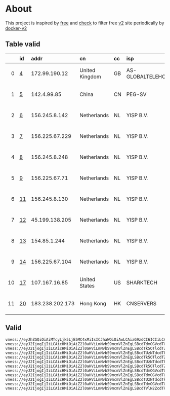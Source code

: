 
# About

This project is inspired by [free](https://github.com/freefq/free) and [check](https://github.com/yeahwu/check) to filter free [v2](https://github.com/v2fly/v2ray-core) site periodically by [docker-v2](https://hub.docker.com/r/v2ray/official)

    

## Table valid
|    | id                   | addr            | cn             | cc   | isp               | ip             | chatgpt          |
|---:|:---------------------|:----------------|:---------------|:-----|:------------------|:---------------|:-----------------|
|  0 | [4](config/4.json)   | 172.99.190.12   | United Kingdom | GB   | AS-GLOBALTELEHOST | 172.99.190.12  | Yes (Region: GB) |
|  1 | [5](config/5.json)   | 142.4.99.85     | China          | CN   | PEG-SV            | 142.4.99.65    | Yes (Region: US) |
|  2 | [6](config/6.json)   | 156.245.8.142   | Netherlands    | NL   | YISP B.V.         | 154.84.1.139   | Yes (Region: NL) |
|  3 | [7](config/7.json)   | 156.225.67.229  | Netherlands    | NL   | YISP B.V.         | 154.84.1.219   | Yes (Region: NL) |
|  4 | [8](config/8.json)   | 156.245.8.248   | Netherlands    | NL   | YISP B.V.         | 154.84.1.137   | Yes (Region: NL) |
|  5 | [9](config/9.json)   | 156.225.67.71   | Netherlands    | NL   | YISP B.V.         | 154.84.1.19    | Yes (Region: NL) |
|  6 | [11](config/11.json) | 156.245.8.130   | Netherlands    | NL   | YISP B.V.         | 154.84.1.121   | Yes (Region: NL) |
|  7 | [12](config/12.json) | 45.199.138.205  | Netherlands    | NL   | YISP B.V.         | 154.84.1.129   | Yes (Region: NL) |
|  8 | [13](config/13.json) | 154.85.1.244    | Netherlands    | NL   | YISP B.V.         | 154.84.1.216   | Yes (Region: NL) |
|  9 | [14](config/14.json) | 156.225.67.104  | Netherlands    | NL   | YISP B.V.         | 154.84.1.44    | Yes (Region: NL) |
| 10 | [17](config/17.json) | 107.167.16.85   | United States  | US   | SHARKTECH         | 170.178.189.50 | Yes (Region: US) |
| 11 | [20](config/20.json) | 183.238.202.173 | Hong Kong      | HK   | CNSERVERS         | 156.227.19.218 | Yes (Region: US) |

## Valid
```
vmess://eyJhZGQiOiAiMTcyLjk5LjE5MC4xMiIsICJhaWQiOiAwLCAiaG9zdCI6ICIiLCAiaWQiOiAiMDQ2MjFiYWUtYWIzNi0xMWVjLWI5MDktMDI0MmFjMTIwMDAyIiwgIm5ldCI6ICJ0Y3AiLCAicGF0aCI6ICIiLCAicG9ydCI6IDIyMzI0LCAicHMiOiAiZ2l0aHViLmNvbS9mcmVlZnEgLSBcdTdmOGVcdTU2ZmQgIDQiLCAidGxzIjogIiIsICJ0eXBlIjogImF1dG8iLCAic2VjdXJpdHkiOiAiYXV0byIsICJza2lwLWNlcnQtdmVyaWZ5IjogdHJ1ZSwgInNuaSI6ICIifQ==
vmess://eyJ2IjogIjIiLCAicHMiOiAiZ2l0aHViLmNvbS9mcmVlZnEgLSBcdTdmOGVcdTU2ZmRcdTUyYTBcdTUyMjlcdTc5OGZcdTVjM2NcdTRlOWFcdTVkZGVcdTU3MjNcdTRmNTVcdTU4NWVQRUcgVEVDSCA1IiwgImFkZCI6ICIxNDIuNC45OS44NSIsICJwb3J0IjogNDQzLCAiaWQiOiAiYjY1ZGE0YWYtYTEyYS00YTU5LTkzMTYtNDU0OWUxMmJhNjJjIiwgImFpZCI6IDY0LCAic2N5IjogImF1dG8iLCAibmV0IjogIndzIiwgImhvc3QiOiAid3d3LjczMzMyNDYzLnh5eiIsICJwYXRoIjogIi9wYXRoLzE2OTcyODg3MjIyNjYiLCAidGxzIjogInRscyJ9
vmess://eyJ2IjogIjIiLCAicHMiOiAiZ2l0aHViLmNvbS9mcmVlZnEgLSBcdTk5OTlcdTZlMmYgIDYiLCAiYWRkIjogIjE1Ni4yNDUuOC4xNDIiLCAicG9ydCI6IDMwMDAwLCAiaWQiOiAiNjE5MzExNmQtOTZmOS00ZDdhLTliZTUtNWJiMDZhNjlhZjBiIiwgImFpZCI6IDY0LCAic2N5IjogImF1dG8iLCAibmV0IjogIndzIiwgImhvc3QiOiAid3d3LjkyODczODg5Lnh5eiIsICJwYXRoIjogIi9wYXRoLzE2OTcyODg3MjIyNjYiLCAidGxzIjogInRscyJ9
vmess://eyJ2IjogIjIiLCAicHMiOiAiZ2l0aHViLmNvbS9mcmVlZnEgLSBcdTUzNTdcdTk3NWUgIDciLCAiYWRkIjogIjE1Ni4yMjUuNjcuMjI5IiwgInBvcnQiOiAzMDAwMCwgImlkIjogIjUxNWJjYjRkLTBiYTEtNGNhZS04N2NmLWEwNDcwMDdlZWM1NCIsICJhaWQiOiA2NCwgInNjeSI6ICJhdXRvIiwgIm5ldCI6ICJ3cyIsICJob3N0IjogInd3dy43MzkzODAyMi54eXoiLCAicGF0aCI6ICIvcGF0aC8xNjk3Mzc2NzgyODc5IiwgInRscyI6ICJ0bHMifQ==
vmess://eyJ2IjogIjIiLCAicHMiOiAiZ2l0aHViLmNvbS9mcmVlZnEgLSBcdTk5OTlcdTZlMmYgIDgiLCAiYWRkIjogIjE1Ni4yNDUuOC4yNDgiLCAicG9ydCI6IDMwMDAwLCAiaWQiOiAiOTY0YmY0OTktOWVjMC00Mzc4LTkyYjYtODdkOGQ4NjFiMmQwIiwgImFpZCI6IDY0LCAic2N5IjogImF1dG8iLCAibmV0IjogIndzIiwgImhvc3QiOiAid3d3LjgxNjc4MDM0Lnh5eiIsICJwYXRoIjogIi9wYXRoLzE2OTcyODg3MjIyNjYiLCAidGxzIjogInRscyJ9
vmess://eyJ2IjogIjIiLCAicHMiOiAiZ2l0aHViLmNvbS9mcmVlZnEgLSBcdTUzNTdcdTk3NWUgIDkiLCAiYWRkIjogIjE1Ni4yMjUuNjcuNzEiLCAicG9ydCI6IDMwMDAwLCAiaWQiOiAiMjExNTVlZmQtOGUyOS00M2QyLTk1YmMtZmUzMTkwZWNiMWM2IiwgImFpZCI6IDY0LCAic2N5IjogImF1dG8iLCAibmV0IjogIndzIiwgImhvc3QiOiAid3d3LjE1MDU5NzgyLnh5eiIsICJwYXRoIjogIi9wYXRoLzE2OTczNzY3ODI4NzkiLCAidGxzIjogInRscyJ9
vmess://eyJ2IjogIjIiLCAicHMiOiAiZ2l0aHViLmNvbS9mcmVlZnEgLSBcdTk5OTlcdTZlMmYgIDExIiwgImFkZCI6ICIxNTYuMjQ1LjguMTMwIiwgInBvcnQiOiAzMDAwMCwgImlkIjogImJkMjQ5ZTM3LTczNTktNDFlZS04NGE3LTA5ZTQ5ZTBlYzVjNCIsICJhaWQiOiA2NCwgInNjeSI6ICJhdXRvIiwgIm5ldCI6ICJ3cyIsICJob3N0IjogInd3dy40NzUyMzM3NS54eXoiLCAicGF0aCI6ICIvcGF0aC8xNjk3Mzc2NzgyODc5IiwgInRscyI6ICJ0bHMifQ==
vmess://eyJ2IjogIjIiLCAicHMiOiAiZ2l0aHViLmNvbS9mcmVlZnEgLSBcdTdmOGVcdTU2ZmRcdTUyYTBcdTUyMjlcdTc5OGZcdTVjM2NcdTRlOWFcdTVkZGVcdTU3MjNcdTRmNTVcdTU4NWVNVUxUQUNPTVx1NjczYVx1NjIzZiAxMiIsICJhZGQiOiAiNDUuMTk5LjEzOC4yMDUiLCAicG9ydCI6IDMwMDAwLCAiaWQiOiAiMjBiMzA5MTYtZTIwMy00MTJlLThlYzAtOTAwZjNhY2Q1MTI4IiwgImFpZCI6IDY0LCAic2N5IjogImF1dG8iLCAibmV0IjogIndzIiwgImhvc3QiOiAid3d3LjY5NzA4MjcyLnh5eiIsICJwYXRoIjogIi9wYXRoLzE2OTczNzY3ODI4NzkiLCAidGxzIjogInRscyJ9
vmess://eyJ2IjogIjIiLCAicHMiOiAiZ2l0aHViLmNvbS9mcmVlZnEgLSBcdTdmOGVcdTU2ZmRDbG91ZGlubm92YXRpb25cdTY1NzBcdTYzNmVcdTRlMmRcdTVmYzMgMTMiLCAiYWRkIjogIjE1NC44NS4xLjI0NCIsICJwb3J0IjogMzAwMDAsICJpZCI6ICIxZDQ3NGYwYi1lNzhkLTRhZjktYmM0YS1hNDY3NDY3YmM3YTciLCAiYWlkIjogNjQsICJzY3kiOiAiYXV0byIsICJuZXQiOiAid3MiLCAiaG9zdCI6ICJ3d3cuMjgxMTUzNjEueHl6IiwgInBhdGgiOiAiL3BhdGgvMTY5Njk0NDgwNjk2MSIsICJ0bHMiOiAidGxzIn0=
vmess://eyJ2IjogIjIiLCAicHMiOiAiZ2l0aHViLmNvbS9mcmVlZnEgLSBcdTUzNTdcdTk3NWUgIDE0IiwgImFkZCI6ICIxNTYuMjI1LjY3LjEwNCIsICJwb3J0IjogIjMwMDAwIiwgImlkIjogIjI5YTVkNDhlLTI0ZjEtNDhmZC1hNWUxLTlhNDZjYjMxMDMyZiIsICJhaWQiOiAiNjQiLCAic2N5IjogImF1dG8iLCAibmV0IjogIndzIiwgInR5cGUiOiAibm9uZSIsICJob3N0IjogInd3dy40MTc1ODExMi54eXoiLCAicGF0aCI6ICIvcGF0aC8xNjk2OTQ0ODA2OTYxIiwgInRscyI6ICJ0bHMiLCAic25pIjogIiIsICJhbHBuIjogIiJ9
vmess://eyJ2IjogIjIiLCAicHMiOiAiZ2l0aHViLmNvbS9mcmVlZnEgLSBcdTdmOGVcdTU2ZmRcdTUyYTBcdTUyMjlcdTc5OGZcdTVjM2NcdTRlOWFcdTVkZGVcdTZkMWJcdTY3NDlcdTc3ZjZcdTVlMDJTaGFya1RlY2hcdTY1NzBcdTYzNmVcdTRlMmRcdTVmYzMgMTciLCAiYWRkIjogIjEwNy4xNjcuMTYuODUiLCAicG9ydCI6IDQ0MywgImlkIjogIjc2NDBhMWU3LTk3MDEtNDI4ZS1hNGIyLTE5YjNlN2RkNmY5ZiIsICJhaWQiOiA2NCwgInNjeSI6ICJhdXRvIiwgIm5ldCI6ICJ3cyIsICJob3N0IjogInd3dy41MTEwOTA1Ny54eXoiLCAicGF0aCI6ICIvcGF0aC8wODA4MjIyNzI5MTQiLCAidGxzIjogInRscyJ9
vmess://eyJ2IjogIjIiLCAicHMiOiAiZ2l0aHViLmNvbS9mcmVlZnEgLSBcdTVlN2ZcdTRlMWNcdTc3MDFcdTc5ZmJcdTUyYTggMjAiLCAiYWRkIjogIjE4My4yMzguMjAyLjE3MyIsICJwb3J0IjogIjUxOTA0IiwgImlkIjogIjQxODA0OGFmLWEyOTMtNGI5OS05YjBjLTk4Y2EzNTgwZGQyNCIsICJhaWQiOiAiNjQiLCAic2N5IjogImF1dG8iLCAibmV0IjogInRjcCIsICJ0eXBlIjogIm5vbmUiLCAiaG9zdCI6ICIiLCAicGF0aCI6ICIvIiwgInRscyI6ICIiLCAic25pIjogIiIsICJhbHBuIjogIiJ9
```

